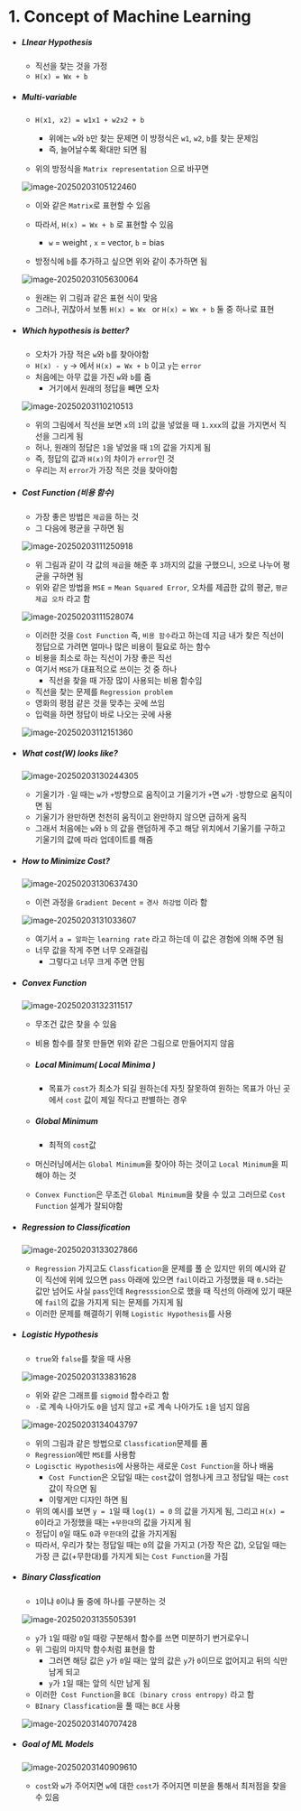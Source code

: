 # 1. Concept of Machine Learning

- ##### LInear Hypothesis

  - 직선을 찾는 것을 가정
  - `H(x) = Wx + b`

- ##### Multi-variable

  - `H(x1, x2) = w1x1 + w2x2 + b`
    
    - 위에는 `w`와 `b`만 찾는 문제면 이 방정식은 `w1`, `w2`, `b`를 찾는 문제임
    - 즉, 늘어날수록 확대만 되면 됨
    
  - 위의 방정식을 `Matrix representation` 으로 바꾸면

  ![image-20250203105122460](https://raw.githubusercontent.com/Sungbae95/NLP/main/image/image-20250203105122460.png?token=AXLXXIT2LO5AFREXNZOM4J3HULDGA)

  - 이와 같은 `Matrix`로 표현할 수 있음
  - 따라서, `H(x) = Wx + b` 로 표현할 수 있음
    - `w` = weight , `x` = vector, `b` = bias
  
  - 방정식에 `b`를 추가하고 싶으면 위와 같이 추가하면 됨

  ![image-20250203105630064](https://raw.githubusercontent.com/Sungbae95/NLP/main/image/image-20250203105630064.png?token=AXLXXIX74QTH6BHMBXDDXATHULDNI)

  

  - 원래는 위 그림과 같은 표현 식이 맞음
  - 그러나, 귀찮아서 보통 `H(x) = Wx ` or `H(x) = Wx + b` 둘 중 하나로 표현
  
- ##### Which hypothesis is better?

  - 오차가 가장 적은 `w`와 `b`를 찾아야함
  - `H(x) - y` -> 에서 `H(x) = Wx + b` 이고 `y`는 `error` 
  - 처음에는 아무 값을 가진 `w`와 `b`를 줌
    - 거기에서 원래의 정답을 빼면 오차 

  ![image-20250203110210513](https://raw.githubusercontent.com/Sungbae95/NLP/main/image/image-20250203110210513.png?token=AXLXXIROXY57YF3YGTXP7GTHULDOS)

  - 위의 그림에서 직선을 보면 `x`의 `1`의 값을 넣었을 때 `1.xxx`의 값을 가지면서 직선을 그리게 됨
  - 허나, 원래의 정답은 `1`을 넣었을 때 `1`의 값을 가지게 됨
  - 즉, 정답의 값과 `H(x)`의 차이가 `error`인 것
  - 우리는 저 `error`가 가장 적은 것을 찾아야함

- ##### Cost Function (비용 함수)

  - 가장 좋은 방법은 `제곱`을 하는 것
  - 그 다음에 평균을 구하면 됨

  ![image-20250203111250918](https://raw.githubusercontent.com/Sungbae95/NLP/main/image/image-20250203111250918.png?token=AXLXXIXAUAGP5B5GHHMYPODHULDPE)

  - 위 그림과 같이 각 값의 `제곱`을 해준 후 `3`까지의 값을 구했으니, `3`으로 나누어 평균을 구하면 됨
  - 위와 같은 방법을 `MSE` = `Mean Squared Error`, 오차를 제곱한 값의 평균, `평균 제곱 오차` 라고 함

  ![image-20250203111528074](https://raw.githubusercontent.com/Sungbae95/NLP/main/image/image-20250203111528074.png?token=AXLXXIWEQB6BWMEXH3IJW23HULDP2)

  - 이러한 것을 `Cost Function` 즉, `비용 함수`라고 하는데 지금 내가 찾은 직선이 정답으로 가려면 얼마나 많은 비용이 필요로 하는 함수
  - 비용을 최소로 하는 직선이 가장 좋은 직선
  - 여기서 `MSE`가 대표적으로 쓰이는 것 중 하나
    - 직선을 찾을 때 가장 많이 사용되는 비용 함수임
  - 직선을 찾는 문제를 `Regression problem`
  - 영화의 평점 같은 것을 맞추는 곳에 쓰임
  - 입력을 하면 정답이 바로 나오는 곳에 사용

  ![image-20250203112151360](https://raw.githubusercontent.com/Sungbae95/NLP/main/image/image-20250203112151360.png?token=AXLXXIQSLNLQ6CVICMXU2O3HULDRE)



- ##### What cost(W) looks like?

  ![image-20250203130244305](https://raw.githubusercontent.com/Sungbae95/NLP/main/image/image-20250203130244305.png?token=AXLXXIS2A6IQNFSCXTIYPL3HULDRU)

  - 기울기가 `-`일 때는 `w`가 `+`방향으로 움직이고 기울기가 `+`면 `w`가 `-`방향으로 움직이면 됨
  - 기울기가 완만하면 천천히 움직이고 완만하지 않으면 급하게 움직
  - 그래서 처음에는 `w`와 `b` 의 값을 랜덤하게 주고 해당 위치에서 기울기를 구하고 기울기의 값에 따라 업데이트를 해줌

- ##### How to Minimize Cost?

  ![image-20250203130637430](https://raw.githubusercontent.com/Sungbae95/NLP/main/image/image-20250203130637430.png?token=AXLXXIUZJKFW4FR5YLTMEK3HULDSE)

  - 이런 과정을 `Gradient Decent` = `경사 하강법` 이라 함

  ![image-20250203131033607](https://raw.githubusercontent.com/Sungbae95/NLP/main/image/image-20250203131033607.png?token=AXLXXIRHCH7MZRRRNFZM7I3HULDSK)

  - 여기서 `a = 알파`는 `learning rate` 라고 하는데 이 값은 경험에 의해 주면 됨
  - 너무 값을 작게 주면 너무 오래걸림
    - 그렇다고 너무 크게 주면 안됨



- ##### Convex Function

  ![image-20250203132311517](C:\Users\SeongBae\AppData\Roaming\Typora\typora-user-images\image-20250203132311517.png)

  - 무조건 값은 찾을 수 있음

  - 비용 함수를 잘못 만들면 위와 같은 그림으로 만들어지지 않음

  - ##### Local Minimum( Local Minima )

    - 목표가 `cost`가 최소가 되길 원하는데 자칫 잘못하여 원하는 목표가 아닌 곳에서 `cost` 값이 제일 작다고 판별하는 경우

  - ##### Global Minimum

    - 최적의 `cost`값

  - 머신러닝에서는 `Global Minimum`을 찾아야 하는 것이고 `Local Minimum`을 피해야 하는 것

  - `Convex Function`은 무조건 `Global Minimum`을 찾을 수 있고 그러므로 `Cost Function` 설계가 잘되야함



- ##### Regression to Classification

  ![image-20250203133027866](https://raw.githubusercontent.com/Sungbae95/NLP/main/image/image-20250203133027866.png?token=AXLXXISSOQSE7HXNZGB6XN3HULDS2)

  - `Regression` 가지고도 `Classfication`을 문제를 풀 순 있지만 위의 예시와 같이 직선에 위에 있으면 `pass` 아래에 있으면 `fail`이라고 가정했을 때 `0.5`라는 값만 넘어도 사실 `pass`인데 `Regresssion`으로 했을 때 직선의 아래에 있기 때문에 `fail`의 값을 가지게 되는 문제를 가지게 됨
  - 이러한 문제를 해결하기 위해 `Logistic Hypothesis`를 사용



- ##### Logistic Hypothesis

  - `true`와 `false`를 찾을 때 사용

  ![image-20250203133831628](https://raw.githubusercontent.com/Sungbae95/NLP/main/image/image-20250203133831628.png?token=AXLXXIV7HFW3GLWAP2IKO2DHULDS4)

  - 위와 같은 그래프를 `sigmoid` 함수라고 함
  - `-`로 계속 나아가도 `0`을 넘지 않고 `+`로 계속 나아가도 `1`을 넘지 않음

  ![image-20250203134043797](https://raw.githubusercontent.com/Sungbae95/NLP/main/image/image-20250203134043797.png?token=AXLXXIVLDXKDSXDOCS3SNZTHULDT6)

  - 위의 그림과 같은 방법으로 `Classfication`문제를 품
  - `Regression`에만 `MSE`를 사용함
  - `Logisctic Hypothesis`에 사용하는 새로운 `Cost Function`을 하나 배움
    - `Cost Function`은 오답일 때는 `cost`값이 엄청나게 크고 정답일 때는 `cost`값이 작으면 됨
    - 이렇게만 디자인 하면 됨
  - 위의 예시를 보면 `y = 1`일 때 `log(1) = 0` 의 값을 가지게 됨, 그리고 `H(x) = 0`이라고 가정했을 때는 `+무한대`의 값을 가지게 됨
  - 정답이 `0`일 때도 `0`과 `무한대`의 값을 가지게됨
  - 따라서, 우리가 찾는 정답일 때는 `0`의 값을 가지고 (가장 작은 값), 오답일 때는 가장 큰 값(+무한대)를 가지게 되는 `Cost Function`을 가짐



- ##### Binary Classfication

  - `1`이냐 `0`이냐 둘 중에 하나를 구분하는 것

  ![image-20250203135505391](https://raw.githubusercontent.com/Sungbae95/NLP/main/image/image-20250203135505391.png?token=AXLXXIRWMDH4Q76HSLUOQNTHULDUG)

  - `y`가 `1`일 때랑 `0`일 때랑 구분해서 함수를 쓰면 미분하기 번거로우니
  - 위 그림의 마지막 함수처럼 표현을 함
    - 그러면 해당 값은 `y`가 `0`일 때는 앞의 값은 `y`가 `0`이므로 없어지고 뒤의 식만 남게 되고
    - `y`가 `1`일 때는 앞의 식만 남게 됨
  - 이러한` Cost Function`을 `BCE (binary cross entropy)` 라고 함
  - `BInary Classfication`을 풀 때는 `BCE` 사용

  ![image-20250203140707428](https://raw.githubusercontent.com/Sungbae95/NLP/main/image/image-20250203140707428.png?token=AXLXXIV5KHGL5E3TLLKRLKTHULDUM)



- ##### Goal of ML Models

  ![image-20250203140909610](https://raw.githubusercontent.com/Sungbae95/NLP/main/image/image-20250203140909610.png?token=AXLXXIQGZMK2KRHNKYHIANTHULDUS)

  - `cost`와 `w`가 주어지면 `w`에 대한 `cost`가 주어지면 미분을 통해서 최저점을 찾을 수 있음